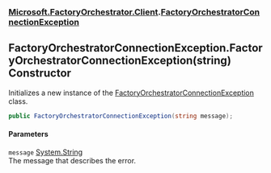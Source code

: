 ### [Microsoft.FactoryOrchestrator.Client](Microsoft_FactoryOrchestrator_Client.md 'Microsoft.FactoryOrchestrator.Client').[FactoryOrchestratorConnectionException](Microsoft_FactoryOrchestrator_Client_FactoryOrchestratorConnectionException.md 'Microsoft.FactoryOrchestrator.Client.FactoryOrchestratorConnectionException')
## FactoryOrchestratorConnectionException.FactoryOrchestratorConnectionException(string) Constructor
Initializes a new instance of the [FactoryOrchestratorConnectionException](Microsoft_FactoryOrchestrator_Client_FactoryOrchestratorConnectionException.md 'Microsoft.FactoryOrchestrator.Client.FactoryOrchestratorConnectionException') class.  
```csharp
public FactoryOrchestratorConnectionException(string message);
```
#### Parameters
<a name='Microsoft_FactoryOrchestrator_Client_FactoryOrchestratorConnectionException_FactoryOrchestratorConnectionException(string)_message'></a>
`message` [System.String](https://docs.microsoft.com/en-us/dotnet/api/System.String 'System.String')  
The message that describes the error.
  
